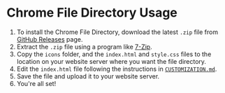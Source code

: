 # Chrome File Directory Usage

1. To install the Chrome File Directory, download the latest `.zip` file from [GitHub Releases](https://github.com/willtheorangeguy/Chrome-File-Directory/releases/latest) page.
2. Extract the `.zip` file using a program like [7-Zip](https://www.7-zip.org/).
3. Copy the `icons` folder,  and the `index.html` and `style.css` files to the location on your website server where you want the file directory.
4. Edit the `index.html` file following the instructions in [`CUSTOMIZATION.md`]([https://github.com/willtheorangeguy/Chrome-File-Directory/tree/main/docs](https://github.com/willtheorangeguy/Chrome-File-Directory/blob/main/docs/CUSTOMIZATION.md)).
5. Save the file and upload it to your website server.
6. You're all set!
